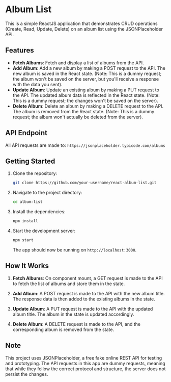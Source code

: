 # Album List

This is a simple ReactJS application that demonstrates CRUD operations (Create, Read, Update, Delete) on an album list using the JSONPlaceholder API.

## Features

- **Fetch Albums**: Fetch and display a list of albums from the API.
- **Add Album**: Add a new album by making a POST request to the API. The new album is saved in the React state. (Note: This is a dummy request; the album won't be saved on the server, but you'll receive a response with the data you sent).
- **Update Album**: Update an existing album by making a PUT request to the API. The updated album data is reflected in the React state. (Note: This is a dummy request; the changes won't be saved on the server).
- **Delete Album**: Delete an album by making a DELETE request to the API. The album is removed from the React state. (Note: This is a dummy request; the album won't actually be deleted from the server).

## API Endpoint

All API requests are made to: `https://jsonplaceholder.typicode.com/albums`

## Getting Started

1. Clone the repository:

   ```bash
   git clone https://github.com/your-username/react-album-list.git
   ```

2. Navigate to the project directory:

   ```bash
   cd album-list
   ```

3. Install the dependencies:

   ```bash
   npm install
   ```

4. Start the development server:

   ```bash
   npm start
   ```

   The app should now be running on `http://localhost:3000`.

## How It Works

1. **Fetch Albums**: On component mount, a GET request is made to the API to fetch the list of albums and store them in the state.

2. **Add Album**: A POST request is made to the API with the new album title. The response data is then added to the existing albums in the state.

3. **Update Album**: A PUT request is made to the API with the updated album title. The album in the state is updated accordingly.

4. **Delete Album**: A DELETE request is made to the API, and the corresponding album is removed from the state.

## Note

This project uses JSONPlaceholder, a free fake online REST API for testing and prototyping. The API requests in this app are dummy requests, meaning that while they follow the correct protocol and structure, the server does not persist the changes.
